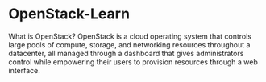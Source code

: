# OpenStack-Learn
What is OpenStack? OpenStack is a cloud operating system that controls large pools of compute, storage, and networking resources throughout a datacenter, all managed through a dashboard that gives administrators control while empowering their users to provision resources through a web interface. 

